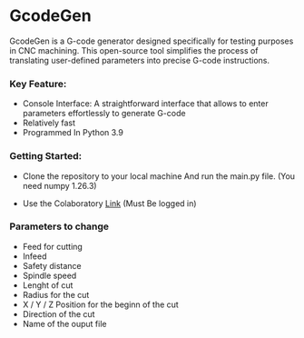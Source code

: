 # GcodeGen

GcodeGen is a G-code generator designed specifically for testing purposes in CNC machining. This open-source tool simplifies the process of translating user-defined parameters into precise G-code instructions.
### Key Feature:

* Console Interface: A straightforward interface that allows to enter parameters effortlessly to generate G-code
* Relatively fast
* Programmed In Python 3.9

### Getting Started:


* Clone the repository to your local machine And run the main.py file. (You need numpy 1.26.3)

* Use the Colaboratory [Link](https://colab.research.google.com/drive/1RNuTV2ibV9yCcWHlzD7E91hrsKa2-EdN?usp=sharing) (Must Be logged in)

### Parameters to change

* Feed for cutting
* Infeed
* Safety distance
* Spindle speed 
* Lenght of cut
* Radius for the cut
* X / Y / Z Position for the beginn of the cut 
* Direction of the cut
* Name of the ouput file

